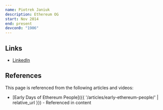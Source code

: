 ```yaml
---
name: Piotrek Janiuk
description: Ethereum OG
start: Nov 2014
end: present
devcon0: "1906"
---
```


## Links
- [LinkedIn](https://www.linkedin.com/in/viggith/)

## References

This page is referenced from the following articles and videos:

- [Early Days of Ethereum People]({{ '/articles/early-ethereum-people/' | relative_url }}) - Referenced in content
